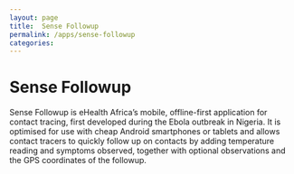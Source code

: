 ```yaml
---
layout: page
title:  Sense Followup
permalink: /apps/sense-followup
categories: 
---
```


# Sense Followup

Sense Followup is eHealth Africa’s mobile, offline-first application for contact tracing, first developed during the Ebola outbreak in Nigeria. It is optimised for use with cheap Android smartphones or tablets and allows contact tracers to quickly follow up on contacts by adding temperature reading and symptoms observed, together with optional observations and the GPS coordinates of the followup.